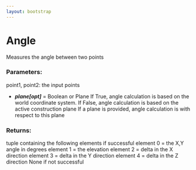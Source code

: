```yaml
---
layout: bootstrap
---
```


# Angle

Measures the angle between two points
        

### Parameters:

point1, point2: the input points
- ***plane[opt]*** = Boolean or Plane
  If True, angle calculation is based on the world coordinate system.
  If False, angle calculation is based on the active construction plane
  If a plane is provided, angle calculation is with respect to this plane
        

### Returns:


tuple containing the following elements if successful
  element 0 = the X,Y angle in degrees
  element 1 = the elevation
  element 2 = delta in the X direction
  element 3 = delta in the Y direction
  element 4 = delta in the Z direction
None if not successful
        

